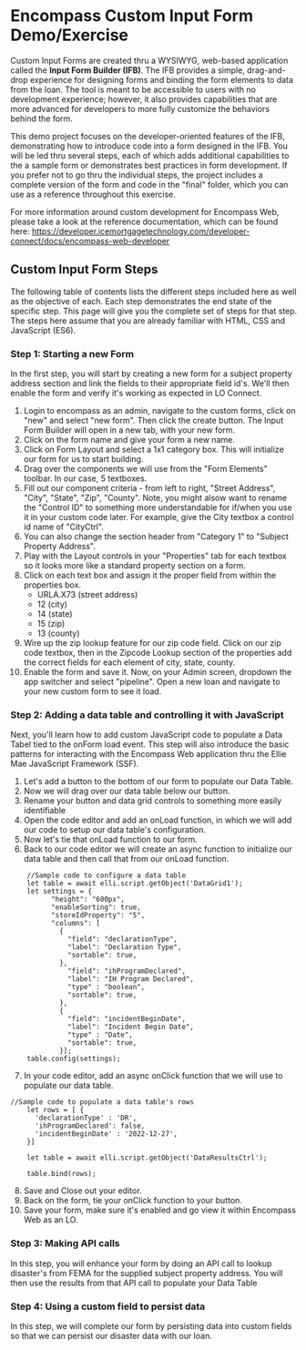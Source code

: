 # Encompass Custom Input Form Demo/Exercise
Custom Input Forms are created thru a WYSIWYG, web-based application called the **Input Form Builder (IFB)**. The IFB provides a simple, drag-and-drop experience for designing forms and binding the form elements to data from the loan. The tool is meant to be accessible to users with no development experience; however, it also provides capabilities that are more advanced for developers to more fully customize the behaviors behind the form.

This demo project focuses on the developer-oriented features of the IFB, demonstrating how to introduce code into a form designed in the IFB. You will be led thru several steps, each of which adds additional capabilities to the a sample form or demonstrates best practices in form development. If you prefer not to go thru the individual steps, the project includes a complete version of the form and code in the "final" folder, which you can use as a reference throughout this exercise.

For more information around custom development for Encompass Web, please take a look at the reference documentation, which can be found here: https://developer.icemortgagetechnology.com/developer-connect/docs/encompass-web-developer

## Custom Input Form Steps
The following table of contents lists the different steps included here as well as the objective of each. Each step demonstrates the end state of the specific step. This page will give you the complete set of steps for that step. The steps here assume that you are already familiar with HTML, CSS and JavaScript (ES6).

### Step 1: Starting a new Form
In the first step, you will start by creating a new form for a subject property address section and link the fields to their appropriate field id's. We'll then enable the form and verify it's working as expected in LO Connect.
1. Login to encompass as an admin, navigate to the custom forms, click on "new" and select "new form". Then click the create button. The Input Form Builder will open in a new tab, with your new form.
2. Click on the form name and give your form a new name.
3. Click on Form Layout and select a 1x1 category box. This will initialize our form for us to start building.
4. Drag over the components we will use from the "Form Elements" toolbar. In our case, 5 textboxes.
5. Fill out our component criteria - from left to right, "Street Address", "City", "State", "Zip", "County". Note, you might alsow want to rename the "Control ID" to something more understandable for if/when you use it in your custom code later. For example, give the City textbox a control id name of "CityCtrl".
6. You can also change the section header from "Category 1" to "Subject Property Address".
7. Play with the Layout controls in your "Properties" tab for each textbox so it looks more like a standard property section on a form.
8. Click on each text box and assign it the proper field from within the properties box.
	- URLA.X73 (street address)
	- 12 (city)
	- 14 (state)
	- 15 (zip)
	- 13 (county)
9. Wire up the zip lookup feature for our zip code field. Click on our zip code textbox, then in the Zipcode Lookup section of the properties add the correct fields for each element of city, state, county.
10. Enable the form and save it. Now, on your Admin screen, dropdown the app switcher and select "pipeline".  Open a new loan and navigate to your new custom form to see it load. 

### Step 2: Adding a data table and controlling it with JavaScript
Next, you'll learn how to add custom JavaScript code to populate a Data Tabel tied to the onForm load event. This step will also introduce the basic patterns for interacting with the Encompass Web application thru the Ellie Mae JavaScript Framework (SSF).
1. Let's add a button to the bottom of our form to populate our Data Table.
2. Now we will drag over our data table below our button.
3. Rename your button and data grid controls to something more easily identifiable
4. Open the code editor and add an onLoad function, in which we will add our code to setup our data table's configuration.
5. Now let's tie that onLoad function to our form.
6. Back to our code editor we will create an async function to initialize our data table and then call that from our onLoad function.
```
	//Sample code to configure a data table
	let table = await elli.script.getObject('DataGrid1');		
	let settings = {
	      "height": "600px",
	      "enableSorting": true,
	      "storeIdProperty": "5",
	      "columns": [
	        {
	          "field": "declarationType",
	          "label": "Declaration Type",
	          "sortable": true,
	        },
	          "field": "ihProgramDeclared",
	          "label": "IH Program Declared",
	          "type" : "boolean",
	          "sortable": true,
	        },
	        {
	          "field": "incidentBeginDate",
	          "label": "Incident Begin Date",
	          "type" : "Date",
	          "sortable": true,
	        }];
	table.config(settings); 		
```
7. In your code editor, add an async onClick function that we will use to populate our data table.
```
//Sample code to populate a data table's rows
    let rows = [ { 
      'declarationType' : 'DR',
      'ihProgramDeclared': false,
      'incidentBeginDate' : '2022-12-27',
    }]
    
    let table = await elli.script.getObject('DataResultsCtrl');
  
    table.bind(rows);
```
8. Save and Close out your editor.
9. Back on the form, tie your onClick function to your button.
10. Save your form, make sure it's enabled and go view it within Encompass Web as an LO.

### Step 3: Making API calls 
In this step, you will enhance your form by doing an API call to lookup disaster's from FEMA for the supplied subject property address. You will then use the results from that API call to populate your Data Table

### Step 4: Using a custom field to persist data
In this step, we will complete our form by persisting data into custom fields so that we can persist our disaster data with our loan.


